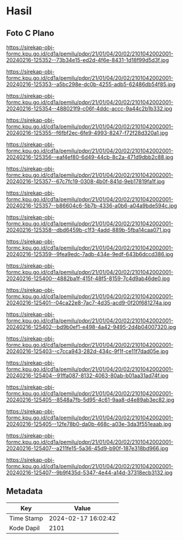 # Hasil

## Foto C Plano

https://sirekap-obj-formc.kpu.go.id/cd1a/pemilu/pdpr/21/01/04/20/02/2101042002001-20240216-125352--73b34e15-ed2d-4f6e-8431-1d18f99d5d3f.jpg

https://sirekap-obj-formc.kpu.go.id/cd1a/pemilu/pdpr/21/01/04/20/02/2101042002001-20240216-125353--a5bc298e-dc0b-4255-adb5-62486db54f85.jpg

https://sirekap-obj-formc.kpu.go.id/cd1a/pemilu/pdpr/21/01/04/20/02/2101042002001-20240216-125354--488021f9-c06f-4ddc-accc-9a44c2b1b332.jpg

https://sirekap-obj-formc.kpu.go.id/cd1a/pemilu/pdpr/21/01/04/20/02/2101042002001-20240216-125355--f6fbf2ec-6fe9-4993-8247-f72f28d320a1.jpg

https://sirekap-obj-formc.kpu.go.id/cd1a/pemilu/pdpr/21/01/04/20/02/2101042002001-20240216-125356--eaf4ef80-6d49-44cb-8c2a-471d9dbb2c88.jpg

https://sirekap-obj-formc.kpu.go.id/cd1a/pemilu/pdpr/21/01/04/20/02/2101042002001-20240216-125357--67c7fc19-0308-4b0f-841d-9eb17819fa1f.jpg

https://sirekap-obj-formc.kpu.go.id/cd1a/pemilu/pdpr/21/01/04/20/02/2101042002001-20240216-125357--b86604c6-5b7b-4336-a0b6-a04a9bde594c.jpg

https://sirekap-obj-formc.kpu.go.id/cd1a/pemilu/pdpr/21/01/04/20/02/2101042002001-20240216-125358--dbd6459b-c1f3-4add-889b-5fba14caa071.jpg

https://sirekap-obj-formc.kpu.go.id/cd1a/pemilu/pdpr/21/01/04/20/02/2101042002001-20240216-125359--9fea9edc-7adb-434e-9edf-643b6dccd386.jpg

https://sirekap-obj-formc.kpu.go.id/cd1a/pemilu/pdpr/21/01/04/20/02/2101042002001-20240216-125400--4882ba1f-415f-48f5-8159-7c4d9ab46de0.jpg

https://sirekap-obj-formc.kpu.go.id/cd1a/pemilu/pdpr/21/01/04/20/02/2101042002001-20240216-125401--04ca22e8-7ac7-4d35-acd9-0f20f681274a.jpg

https://sirekap-obj-formc.kpu.go.id/cd1a/pemilu/pdpr/21/01/04/20/02/2101042002001-20240216-125402--bd9b0ef1-e498-4a42-9495-2d4b04007320.jpg

https://sirekap-obj-formc.kpu.go.id/cd1a/pemilu/pdpr/21/01/04/20/02/2101042002001-20240216-125403--c7cca943-282d-434c-9f1f-ce11f7dad05e.jpg

https://sirekap-obj-formc.kpu.go.id/cd1a/pemilu/pdpr/21/01/04/20/02/2101042002001-20240216-125404--91ffa087-8132-4063-80ab-b01aa31ad74f.jpg

https://sirekap-obj-formc.kpu.go.id/cd1a/pemilu/pdpr/21/01/04/20/02/2101042002001-20240216-125405--8548a7fb-5d95-4c61-9aa8-d4e89ab3ec82.jpg

https://sirekap-obj-formc.kpu.go.id/cd1a/pemilu/pdpr/21/01/04/20/02/2101042002001-20240216-125405--12fe78b0-da0b-468c-a03e-3da3f551eaab.jpg

https://sirekap-obj-formc.kpu.go.id/cd1a/pemilu/pdpr/21/01/04/20/02/2101042002001-20240216-125407--a211fe15-5a36-45d9-b90f-187e318bd966.jpg

https://sirekap-obj-formc.kpu.go.id/cd1a/pemilu/pdpr/21/01/04/20/02/2101042002001-20240216-125407--9b9f435d-5347-4e44-a14d-37318ecb3132.jpg


## Metadata

| Key        | Value               |
| ---------- | ------------------- |
| Time Stamp | 2024-02-17 16:02:42 |
| Kode Dapil | 2101                |



